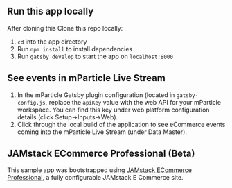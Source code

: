 ## Run this app locally

After cloning this Clone this repo locally:
1) `cd` into the app directory
2) Run `npm install` to install dependencies
3) Run `gatsby develop` to start the app on `localhost:8000`

## See events in mParticle Live Stream
1) In the mParticle Gatsby plugin configuration (located in `gatsby-config.js`, replace the `apiKey` value with the web API for your mParticle workspace. You can find this key under web platform configuration details (click Setup->Inputs->Web).
2) Click through the local build of the application to see eCommerce events coming into the mParticle Live Stream (under Data Master).

## JAMstack ECommerce Professional (Beta)

This sample app was bootstrapped using [JAMstack ECommerce Professional](https://github.com/jamstack-cms/jamstack-ecommerce.git), a fully configurable JAMstack E Commerce site.
